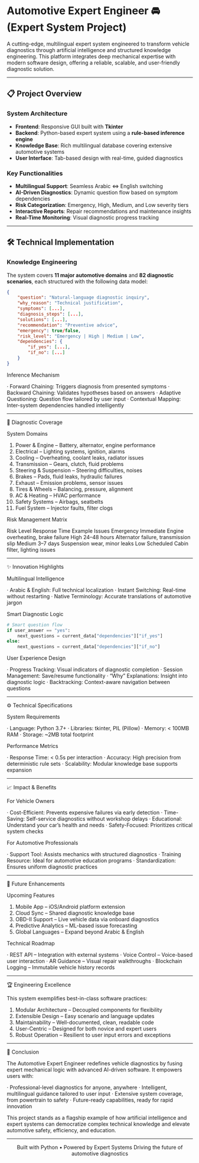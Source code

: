 # Automotive Expert Engineer 🚘 (Expert System Project)

A cutting-edge, multilingual expert system engineered to transform vehicle diagnostics through artificial intelligence and structured knowledge engineering. This platform integrates deep mechanical expertise with modern software design, offering a reliable, scalable, and user-friendly diagnostic solution.

---

## 📋 Project Overview

### System Architecture
- **Frontend**: Responsive GUI built with **Tkinter**
- **Backend**: Python-based expert system using a **rule-based inference engine**
- **Knowledge Base**: Rich multilingual database covering extensive automotive systems
- **User Interface**: Tab-based design with real-time, guided diagnostics

### Key Functionalities
- **Multilingual Support**: Seamless Arabic ⇔ English switching
- **AI-Driven Diagnostics**: Dynamic question flow based on symptom dependencies
- **Risk Categorization**: Emergency, High, Medium, and Low severity tiers
- **Interactive Reports**: Repair recommendations and maintenance insights
- **Real-Time Monitoring**: Visual diagnostic progress tracking

---

## 🛠️ Technical Implementation

### Knowledge Engineering
The system covers **11 major automotive domains** and **82 diagnostic scenarios**, each structured with the following data model:

```json
{
    "question": "Natural-language diagnostic inquiry",
    "why_reason": "Technical justification",
    "symptoms": [...],
    "diagnosis_steps": [...],
    "solutions": [...],
    "recommendation": "Preventive advice",
    "emergency": true/false,
    "risk_level": "Emergency | High | Medium | Low",
    "dependencies": {
        "if_yes": [...],
        "if_no": [...]
    }
}
```

Inference Mechanism

· Forward Chaining: Triggers diagnosis from presented symptoms
· Backward Chaining: Validates hypotheses based on answers
· Adaptive Questioning: Question flow tailored by user input
· Contextual Mapping: Inter-system dependencies handled intelligently

---

🚗 Diagnostic Coverage

System Domains

1. Power & Engine – Battery, alternator, engine performance
2. Electrical – Lighting systems, ignition, alarms
3. Cooling – Overheating, coolant leaks, radiator issues
4. Transmission – Gears, clutch, fluid problems
5. Steering & Suspension – Steering difficulties, noises
6. Brakes – Pads, fluid leaks, hydraulic failures
7. Exhaust – Emission problems, sensor issues
8. Tires & Wheels – Balancing, pressure, alignment
9. AC & Heating – HVAC performance
10. Safety Systems – Airbags, seatbelts
11. Fuel System – Injector faults, filter clogs

Risk Management Matrix

Risk Level Response Time Example Issues
Emergency Immediate Engine overheating, brake failure
High 24–48 hours Alternator failure, transmission slip
Medium 3–7 days Suspension wear, minor leaks
Low Scheduled Cabin filter, lighting issues

---

✨ Innovation Highlights

Multilingual Intelligence

· Arabic & English: Full technical localization
· Instant Switching: Real-time without restarting
· Native Terminology: Accurate translations of automotive jargon

Smart Diagnostic Logic

```python
# Smart question flow
if user_answer == "yes":
    next_questions = current_data["dependencies"]["if_yes"]
else:
    next_questions = current_data["dependencies"]["if_no"]
```

User Experience Design

· Progress Tracking: Visual indicators of diagnostic completion
· Session Management: Save/resume functionality
· “Why” Explanations: Insight into diagnostic logic
· Backtracking: Context-aware navigation between questions

---

⚙️ Technical Specifications

System Requirements

· Language: Python 3.7+
· Libraries: tkinter, PIL (Pillow)
· Memory: < 100MB RAM
· Storage: ~2MB total footprint

Performance Metrics

· Response Time: < 0.5s per interaction
· Accuracy: High precision from deterministic rule sets
· Scalability: Modular knowledge base supports expansion

---

📈 Impact & Benefits

For Vehicle Owners

· Cost-Efficient: Prevents expensive failures via early detection
· Time-Saving: Self-service diagnostics without workshop delays
· Educational: Understand your car’s health and needs
· Safety-Focused: Prioritizes critical system checks

For Automotive Professionals

· Support Tool: Assists mechanics with structured diagnostics
· Training Resource: Ideal for automotive education programs
· Standardization: Ensures uniform diagnostic practices

---

🚀 Future Enhancements

Upcoming Features

1. Mobile App – iOS/Android platform extension
2. Cloud Sync – Shared diagnostic knowledge base
3. OBD-II Support – Live vehicle data via onboard diagnostics
4. Predictive Analytics – ML-based issue forecasting
5. Global Languages – Expand beyond Arabic & English

Technical Roadmap

· REST API – Integration with external systems
· Voice Control – Voice-based user interaction
· AR Guidance – Visual repair walkthroughs
· Blockchain Logging – Immutable vehicle history records

---

🏆 Engineering Excellence

This system exemplifies best-in-class software practices:

1. Modular Architecture – Decoupled components for flexibility
2. Extensible Design – Easy scenario and language updates
3. Maintainability – Well-documented, clean, readable code
4. User-Centric – Designed for both novice and expert users
5. Robust Operation – Resilient to user input errors and exceptions

---

🎯 Conclusion

The Automotive Expert Engineer redefines vehicle diagnostics by fusing expert mechanical logic with advanced AI-driven software. It empowers users with:

· Professional-level diagnostics for anyone, anywhere
· Intelligent, multilingual guidance tailored to user input
· Extensive system coverage, from powertrain to safety
· Future-ready capabilities, ready for rapid innovation

This project stands as a flagship example of how artificial intelligence and expert systems can democratize complex technical knowledge and elevate automotive safety, efficiency, and education.

---

<div align="center">

Built with Python • Powered by Expert Systems
Driving the future of automotive diagnostics

</div>
